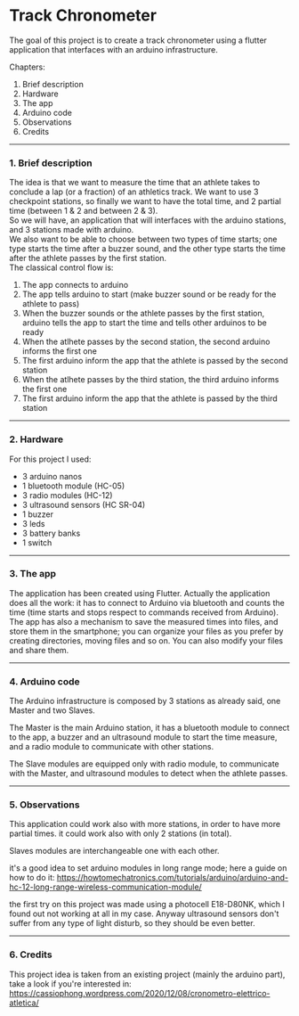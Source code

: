 # Track Chronometer
The goal of this project is to create a track chronometer using a flutter application that interfaces with an arduino infrastructure.

Chapters:
1. Brief description
2. Hardware
3. The app
4. Arduino code
5. Observations
6. Credits
 
_________________________
### 1. Brief description
The idea is that we want to measure the time that an athlete takes to conclude a lap (or a fraction) of an athletics track. We want to use 3 checkpoint stations, so finally we want to have the total time, and 2 partial time (between 1 & 2 and between 2 & 3).                                                                       
So we will have, an application that will interfaces with the arduino stations, and 3 stations made with arduino.                                                   
We also want to be able to choose between two types of time starts; one type starts the time after a buzzer sound, and the other type starts the time after the athlete passes by the first station.                                                                                                                                 
The classical control flow is: 
1. The app connects to arduino 
2. The app tells arduino to start (make buzzer sound or be ready for the athlete to pass)
3.  When the buzzer sounds or the athlete passes by the first station, arduino tells the app to start the time and tells other arduinos to be ready
4.  When the atlhete passes by the second station, the second arduino informs the first one
5.  The first arduino inform the app that the athlete is passed by the second station
6.  When the atlhete passes by the third station, the third arduino informs the first one
7.  The first arduino inform the app that the athlete is passed by the third station                                                   
_________________________
### 2. Hardware
For this project I used:
- 3 arduino nanos
- 1 bluetooth module (HC-05)
- 3 radio modules (HC-12)
- 3 ultrasound sensors (HC SR-04)
- 1 buzzer
- 3 leds
- 3 battery banks
- 1 switch
_________________________
### 3. The app
The application has been created using Flutter.
Actually the application does all the work: it has to connect to Arduino via bluetooth and counts the time (time starts and stops respect to commands received from Arduino).
The app has also a mechanism to save the measured times into files, and store them in the smartphone; you can organize your files as you prefer by creating directories, moving files and so on. You can also modify your files and share them.
_______________________
### 4. Arduino code
The Arduino infrastructure is composed by 3 stations as already said, one Master and two Slaves.

The Master is the main Arduino station, it has a bluetooth module to connect to the app, a buzzer and an ultrasound module to start the time measure, and a radio module to communicate with other stations.

The Slave modules are equipped only with radio module, to communicate with the Master, and ultrasound modules to detect when the athlete passes.
_______________________
### 5. Observations
This application could work also with more stations, in order to have more partial times. it could work also with only 2 stations (in total).

Slaves modules are interchangeable one with each other.

it's a good idea to set arduino modules in long range mode; here a guide on how to do it: https://howtomechatronics.com/tutorials/arduino/arduino-and-hc-12-long-range-wireless-communication-module/

the first try on this project was made using a photocell E18-D80NK, which I found out not working at all in my case. Anyway ultrasound sensors don't suffer from any type of light disturb, so they should be even better.
_______________________
### 6. Credits
This project idea is taken from an existing project (mainly the arduino part), take a look if you're interested in:
https://cassiophong.wordpress.com/2020/12/08/cronometro-elettrico-atletica/
